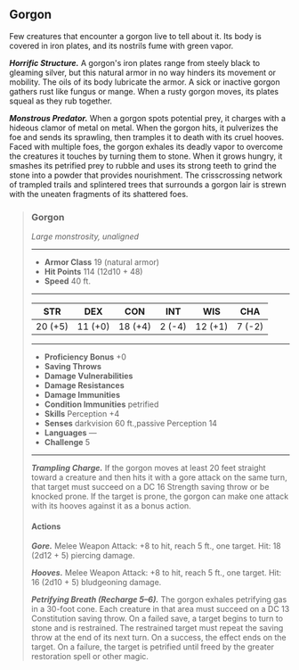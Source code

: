 ## Gorgon
Few creatures that encounter a gorgon live to tell about it. Its body is covered in iron plates, and its nostrils fume with green vapor.

***Horrific Structure.*** A gorgon's iron plates range from steely black to gleaming silver, but this natural armor in no way hinders its movement or mobility. The oils of its body lubricate the armor. A sick or inactive gorgon gathers rust like fungus or mange. When a rusty gorgon moves, its plates squeal as they rub together.

***Monstrous Predator.*** When a gorgon spots potential prey, it charges with a hideous clamor of metal on metal. When the gorgon hits, it pulverizes the foe and sends its sprawling, then tramples it to death with its cruel hooves. Faced with multiple foes, the gorgon exhales its deadly vapor to overcome the creatures it touches by turning them to stone. When it grows hungry, it smashes its petrified prey to rubble and uses its strong teeth to grind the stone into a powder that provides nourishment. The crisscrossing network of trampled trails and splintered trees that surrounds a gorgon lair is strewn with the uneaten fragments of its shattered foes.

>### Gorgon
>*Large monstrosity, unaligned*
>___
>- **Armor Class** 19 (natural armor)
>- **Hit Points** 114 (12d10 + 48)
>- **Speed** 40 ft.
>___
>|**STR**|**DEX**|**CON**|**INT**|**WIS**|**CHA**|
>|:---:|:---:|:---:|:---:|:---:|:---:|
>|20 (+5)|11 (+0)|18 (+4)|2 (-4)|12 (+1)|7 (-2)|
>
>___
>- **Proficiency Bonus** +0
>- **Saving Throws** 
>- **Damage Vulnerabilities** 
>- **Damage Resistances** 
>- **Damage Immunities** 
>- **Condition Immunities** petrified
>- **Skills** Perception +4
>- **Senses** darkvision 60 ft.,passive Perception 14
>- **Languages** —
>- **Challenge** 5
>___
>***Trampling Charge.*** If the gorgon moves at least 20 feet straight toward a creature and then hits it with a gore attack on the same turn, that target must succeed on a DC 16 Strength saving throw or be knocked prone. If the target is prone, the gorgon can make one attack with its hooves against it as a bonus action.
>
>#### Actions
>***Gore.*** Melee Weapon Attack: +8 to hit, reach 5 ft., one target. Hit: 18 (2d12 + 5) piercing damage.
>
>***Hooves.*** Melee Weapon Attack: +8 to hit, reach 5 ft., one target. Hit: 16 (2d10 + 5) bludgeoning damage.
>
>***Petrifying Breath (Recharge 5–6).*** The gorgon exhales petrifying gas in a 30-foot cone. Each creature in that area must succeed on a DC 13 Constitution saving throw. On a failed save, a target begins to turn to stone and is restrained. The restrained target must repeat the saving throw at the end of its next turn. On a success, the effect ends on the target. On a failure, the target is petrified until freed by the greater restoration spell or other magic.
>
